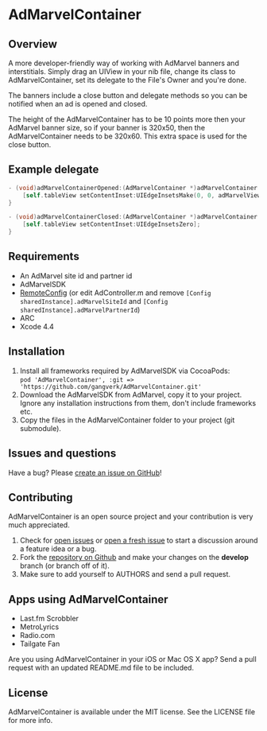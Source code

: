 # AdMarvelContainer

## Overview
A more developer-friendly way of working with AdMarvel banners and interstitials. Simply drag an UIView in your nib file, change its class to AdMarvelContainer, set its delegate to the File's Owner and you're done.

The banners include a close button and delegate methods so you can be notified when an ad is opened and closed.

The height of the AdMarvelContainer has to be 10 points more then your AdMarvel banner size, so if your banner is 320x50, then the AdMarvelContainer needs to be 320x60. This extra space is used for the close button.


## Example delegate
```objective-c
- (void)adMarvelContainerOpened:(AdMarvelContainer *)adMarvelContainer adMarvelView:(AdMarvelView *)adMarvelView {
	[self.tableView setContentInset:UIEdgeInsetsMake(0, 0, adMarvelView.frame.size.height, 0)];
}

- (void)adMarvelContainerClosed:(AdMarvelContainer *)adMarvelContainer adMarvelView:(AdMarvelView *)adMarvelView {
    [self.tableView setContentInset:UIEdgeInsetsZero];
}
```


## Requirements
* An AdMarvel site id and partner id
* AdMarvelSDK
* [RemoteConfig](https://github.com/gangverk/RemoteConfig) (or edit AdController.m and remove `[Config sharedInstance].adMarvelSiteId` and `[Config sharedInstance].adMarvelPartnerId`)
* ARC
* Xcode 4.4


## Installation
1. Install all frameworks required by AdMarvelSDK via CocoaPods:  
`pod 'AdMarvelContainer', :git => 'https://github.com/gangverk/AdMarvelContainer.git'`
2. Download the AdMarvelSDK from AdMarvel, copy it to your project. Ignore any installation instructions from them, don't include frameworks etc.
3. Copy the files in the AdMarvelContainer folder to your project (git submodule).


## Issues and questions
Have a bug? Please [create an issue on GitHub](https://github.com/gangverk/AdMarvelContainer/issues)!


## Contributing
AdMarvelContainer is an open source project and your contribution is very much appreciated.

1. Check for [open issues](https://github.com/gangverk/AdMarvelContainer/issues) or [open a fresh issue](https://github.com/gangverk/AdMarvelContainer/issues/new) to start a discussion around a feature idea or a bug.
2. Fork the [repository on Github](https://github.com/gangverk/AdMarvelContainer) and make your changes on the **develop** branch (or branch off of it).
3. Make sure to add yourself to AUTHORS and send a pull request.


## Apps using AdMarvelContainer
* Last.fm Scrobbler
* MetroLyrics
* Radio.com
* Tailgate Fan

Are you using AdMarvelContainer in your iOS or Mac OS X app? Send a pull request with an updated README.md file to be included.


## License
AdMarvelContainer is available under the MIT license. See the LICENSE file for more info.